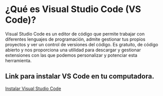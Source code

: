 # ¿Qué es Visual Studio Code (VS Code)?

Visual Studio Code es un editor de código que permite trabajar con diferentes lenguajes de programación, admite gestionar tus propios proyectos y ver un control de versiones del código. Es gratuito, de código abierto y nos proporciona una utilidad para descargar y gestionar extensiones con las que podemos personalizar y potenciar esta herramienta.

## Link para instalar VS Code en tu computadora. 

[Instalar Visual Studio Code](https://code.visualstudio.com/)